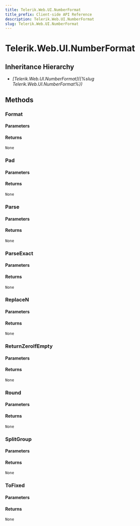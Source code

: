 ```yaml
---
title: Telerik.Web.UI.NumberFormat
title_prefix: Client-side API Reference
description: Telerik.Web.UI.NumberFormat
slug: Telerik.Web.UI.NumberFormat
---
```


# Telerik.Web.UI.NumberFormat  

## Inheritance Hierarchy

* *[Telerik.Web.UI.NumberFormat]({%slug Telerik.Web.UI.NumberFormat%})*


## Methods

###  Format

#### Parameters

#### Returns

`None` 

### Pad

#### Parameters

#### Returns

`None` 

### Parse

#### Parameters

#### Returns

`None` 

### ParseExact

#### Parameters

#### Returns

`None` 

### ReplaceN

#### Parameters

#### Returns

`None` 

### ReturnZeroIfEmpty

#### Parameters

#### Returns

`None` 

### Round

#### Parameters

#### Returns

`None` 

### SplitGroup

#### Parameters

#### Returns

`None` 

### ToFixed

#### Parameters

#### Returns

`None` 



